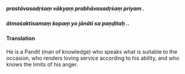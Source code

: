 ##### prastāvasadṛśaṃ vākyaṃ prabhāvasadṛśaṃ priyam .
##### ātmaśaktisamaṃ kopaṃ yo jānāti sa paṇḍitaḥ ..

#### Translation

He is a Pandit (man of knowledge) who speaks what is suitable to the occasion, who renders loving service according to his ability, and who knows the limits of his anger.